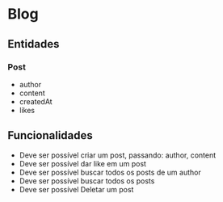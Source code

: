 # Blog

## Entidades

### Post

-  author
-  content
-  createdAt
-  likes

## Funcionalidades

-  Deve ser possível criar um post, passando: author, content
-  Deve ser possível dar like em um post
-  Deve ser possível buscar todos os posts de um author
-  Deve ser possível buscar todos os posts
-  Deve ser possível Deletar um post
